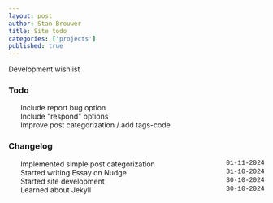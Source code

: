 ```yaml
---
layout: post
author: Stan Brouwer
title: Site todo
categories: ['projects']
published: true
---
```


Development wishlist
<!--excerpt-->


<style>
li {
  display: flex;
  justify-content: space-between;
}
.changelog_date {
  margin-left: auto;
  text-align: right;
  font-family: Menlo, Monaco, "Courier New", monospace; /* Technical font */
  font-size: 0.9em; /* Slightly smaller font size, about 1px smaller */
}

</style>

### Todo
- Include report bug option
- Include "respond" options
- Improve post categorization / add tags-code


### Changelog

- Implemented simple post categorization <span class="changelog_date">01-11-2024</span>
- Started writing Essay on Nudge <span class="changelog_date">31-10-2024</span>
- Started site development <span class="changelog_date">30-10-2024</span>
- Learned about Jekyll <span class="changelog_date">30-10-2024</span>

